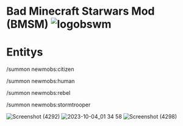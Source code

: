 # Bad Minecraft Starwars Mod (BMSM) ![logobswm](https://github.com/morgana-x/Bad.Minecraft.Starwars.Mod/assets/89588301/67650543-b49c-4eb8-a83e-055da8bad51c)


# Entitys
/summon newmobs:citizen

/summon newmobs:human

/summon newmobs:rebel

/summon newmobs:stormtrooper



![Screenshot (4292)](https://github.com/morgana-x/Bad-Minecraft-Starwars-mod/assets/89588301/80baf2dc-7d7c-43a6-a3a7-a4749a5383b4)
![2023-10-04_01 34 58](https://github.com/morgana-x/Bad-Minecraft-Starwars-mod/assets/89588301/d3fa83ff-e96d-44cd-90bf-6b1bf56c3b6b)
![Screenshot (4298)](https://github.com/morgana-x/Bad-Minecraft-Starwars-mod/assets/89588301/d5ebea1e-8e98-40a0-8292-6aae60b7f7ea)
